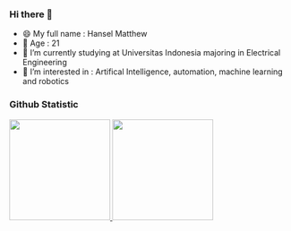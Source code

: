 ### Hi there 👋
- 😄 My full name : Hansel Matthew
- 💬 Age : 21
- 🔭 I’m currently studying at Universitas Indonesia majoring in Electrical Engineering
- 🌱 I’m interested in : Artifical Intelligence, automation, machine learning and robotics

### Github Statistic
<p align="left">
<a href="https://github.com/anthonykid">
  <img height="180em" src="https://github-readme-stats-eight-theta.vercel.app/api?username=hnslmp&show_icons=true&theme=algolia&include_all_commits=true&count_private=true"/>
  <img height="180em" src="https://github-readme-stats-eight-theta.vercel.app/api/top-langs/?username=hnslmp&layout=compact&langs_count=8&theme=algolia"/>
</a>
</p>
